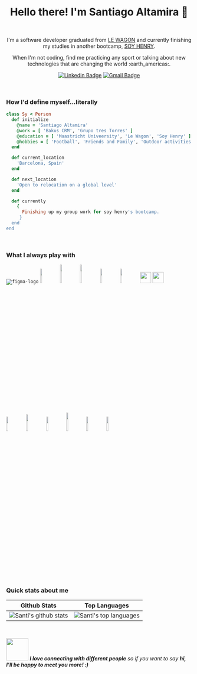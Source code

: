 <h1 align="center"> Hello there! I'm Santiago Altamira 🚀</h1>

&nbsp;&nbsp;

<p align="center">
I'm a software developer graduated from <a href="https://www.lewagon.com/">LE WAGON</a> and currently finishing my studies in another bootcamp, <a href="https://www.soyhenry.com/">SOY HENRY</a>.   
</p>
<p align="center"> 
When I'm not coding, find me practicing any sport or talking about new technologies that are changing the world :earth_americas:.
</p>

<div align="center">

  [![Linkedin Badge](https://img.shields.io/badge/-santialtamira-blue?style=flat-square&logo=Linkedin&logoColor=white&link=https://www.linkedin.com/in/santiago-altamira/?locale=en_US)](https://www.linkedin.com/in/santiago-altamira/?locale=en_US)
  [![Gmail Badge](https://img.shields.io/badge/-santiagoaltamira@gmail.com-c14438?style=flat-square&logo=Gmail&logoColor=white&link=mailto:santiagoaltamira@gmail.com)](mailto:santiagoaltamira@gmail.com)
</div>
<br>

<h3>How I'd define myself...literally</h3>

 ```ruby
 class Sy < Person
   def initialize
     @name = 'Santiago Altamira'
     @work = [ 'Bakus CRM', 'Grupo tres Torres' ]
     @education = [ 'Maastricht Univeersity', 'Le Wagon', 'Soy Henry' ]
     @hobbies = [ 'Football', 'Friends and Family', 'Outdoor activities' ]
   end

   def current_location
     'Barcelona, Spain'
   end

   def next_location
     'Open to relocation on a global level'
   end

   def currently
     {
       Finishing up my group work for soy henry's bootcamp.
      }
   end
 end
 ```
 
<br>

### What I always play with
<p> 
  <code><img src="https://res.cloudinary.com/nico1711/image/upload/c_scale,h_30/v1598849656/figma_ugopbh.png" alt="figma-logo"></code>
  <code><img width="10%" src="https://www.vectorlogo.zone/logos/w3_html5/w3_html5-ar21.svg"></code>
  <code><img width="10%" height="50px" src="https://github.com/WanCirone/wancirone/blob/main/logos/1200px-Devicon-css3-plain.svg.png"></code>
  <code><img width="10%" height="50px" src="https://github.com/WanCirone/wancirone/blob/main/logos/javascript-1.svg"></code>
  <code><img width="10%" src="https://www.vectorlogo.zone/logos/git-scm/git-scm-ar21.svg"></code>
  <code><img width="10%" src="https://www.vectorlogo.zone/logos/getbootstrap/getbootstrap-ar21.svg"></code>
  <code><img height="30" src="https://raw.githubusercontent.com/dereknguyen269/dereknguyen269/master/images/ruby.png"></code>
  <code><img height="30" src="https://raw.githubusercontent.com/dereknguyen269/dereknguyen269/master/images/rails.png"></code>
  <br />
  <code><img width="10%" src="https://www.vectorlogo.zone/logos/reactjs/reactjs-ar21.svg"></code>
  <code><img width="10%" height="45" src="https://cdn.worldvectorlogo.com/logos/redux.svg"></code>
  <code><img width="10%" src="https://www.vectorlogo.zone/logos/nodejs/nodejs-ar21.svg"></code>
  <code><img  width="10%" height="50px" src="https://github.com/WanCirone/wancirone/blob/main/logos/expressjs.svg"></code>
  <code><img width="10%" src="https://www.vectorlogo.zone/logos/postgresql/postgresql-ar21.svg"></code>
  <code><img width="10%" src="https://www.vectorlogo.zone/logos/sequelizejs/sequelizejs-ar21.svg"></code>
  <br />
</p>

<br>



<br>

### Quick stats about me
| Github Stats | Top Languages |
| --- | --- |
| ![Santi's github stats](https://github-readme-stats.vercel.app/api?username=santialtamira&show_icons=true&title_color=f6c32c&icon_color=f6c32c&text_color=9f9f9f&bg_color=151515&count_private=true) | ![Santi's top languages](https://github-readme-stats.vercel.app/api/top-langs/?username=santialtamira&show_icons=true&title_color=f6c32c&icon_color=f6c32c&text_color=9f9f9f&bg_color=151515&count_private=true&layout=compact) |

<br>

<img src="https://media.giphy.com/media/LnQjpWaON8nhr21vNW/giphy.gif" width="60"> <em><b>I love connecting with different people</b> so if you want to say <b>hi,  I'll be happy to meet you more! :)



 <!--
### What I sometimes play with
<p>
  
</p>

-->
